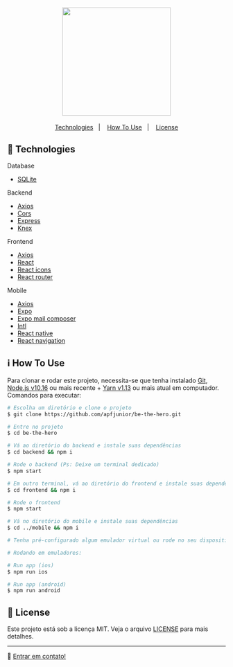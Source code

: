 <h4 align="center">
<img src="https://res.cloudinary.com/dtifsqadc/image/upload/v1585356333/bethehero_fp96kr.svg" width="250px" /><br>
</h4>

<p align="center">
  <a href="#rocket-technologies">Technologies</a>&nbsp;&nbsp;&nbsp;|&nbsp;&nbsp;&nbsp;
  <a href="#information_source-how-to-use">How To Use</a>&nbsp;&nbsp;&nbsp;|&nbsp;&nbsp;&nbsp;
  <a href="#memo-license">License</a>
</p>


## :rocket: Technologies

Database
- [SQLite](https://www.sqlite.org/index.html)

Backend

- [Axios](https://github.com/axios/axios)
- [Cors](https://github.com/expressjs/cors)
- [Express](https://expressjs.com/)
- [Knex](http://knexjs.org/)

Frontend

- [Axios](https://github.com/axios/axios)
- [React](https://reactjs.org/)
- [React icons](https://react-icons.netlify.com/)
- [React router](https://reacttraining.com/react-router/)

Mobile

- [Axios](https://github.com/axios/axios)
- [Expo](https://expo.io/)
- [Expo mail composer](https://docs.expo.io/versions/latest/sdk/mail-composer/)
- [Intl](https://github.com/andyearnshaw/Intl.js)
- [React native](https://facebook.github.io/react-native/)
- [React navigation](https://reactnavigation.org/)


## :information_source: How To Use

Para clonar e rodar este projeto, necessita-se que tenha instalado [Git](https://git-scm.com), [Node.js v10.16](https://nodejs.org/) ou mais recente + [Yarn v1.13](https://yarnpkg.com/) ou mais atual em computador. Comandos para executar:

```bash
# Escolha um diretório e clone o projeto
$ git clone https://github.com/apfjunior/be-the-hero.git

# Entre no projeto
$ cd be-the-hero

# Vá ao diretório do backend e instale suas dependências 
$ cd backend && npm i

# Rode o backend (Ps: Deixe um terminal dedicado)
$ npm start

# Em outro terminal, vá ao diretório do frontend e instale suas dependências 
$ cd frontend && npm i

# Rode o frontend
$ npm start

# Vá no diretório do mobile e instale suas dependências
$ cd ../mobile && npm i

# Tenha pré-configurado algum emulador virtual ou rode no seu dispositivo por QRCode com Expo. Mais detalhes em https://expo.io/. 

# Rodando em emuladores: 

# Run app (ios)
$ npm run ios

# Run app (android)
$ npm run android

```

## :memo: License

Este projeto está sob a licença MIT. Veja o arquivo [LICENSE](LICENSE.md) para mais detalhes.

-----
:wave: [Entrar em contato!](https://www.linkedin.com/in/antoninopraxedes/)
